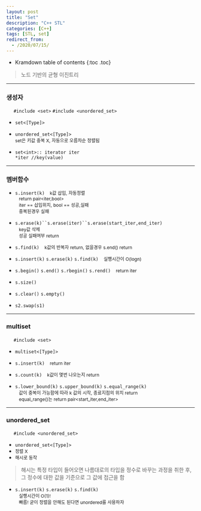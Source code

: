 ```yaml
---
layout: post
title: "Set"
description: "C++ STL"
categories: [C++]
tags: [STL, set]
redirect_from:
  - /2020/07/15/
---
```

  <style>
    .margin {
      font-size:12px;
      margin-left:10px;
    }
    .nomargin{
      font-size:12px;
      margin-left:0;
    }
    .space{
      margin:-10px 0;
    }
  </style>

* Kramdown table of contents
{:toc .toc}

> 노드 기반의 균형 이진트리

---------------------

### 생성자

&nbsp;&nbsp;&nbsp;&nbsp;  `#include <set>` `#include <unordered_set>` 
* `set<[Type]>`        
* `unordered_set<[Type]>`      
<span class="nomargin"> set은 키값 중복 X, 자동으로 오름차순 정렬됨</span>  

 * `set<int>:: iterator iter`    
  `*iter //key(value)`

----------------

### 멤버함수

* `s.insert(k)` <span class="margin"> k값 삽입, 자동정렬 </span>    
<span class="margin">return pair<iter,bool></span>    
<span class="margin">iter == 삽입위치, bool == 성공,실패</span>    
<span class="margin">중복된경우 실패</span>    

* `s.erase(k)``s.erase(iter)``s.erase(start_iter,end_iter)`   
<span class="margin">key값 삭제</span>    
<span class="margin">성공 실패여부 return</span>    

* `s.find(k)` <span class="margin">k값의 반복자 return,  없을경우 s.end() return</span>

* `s.insert(k)` `s.erase(k)` `s.find(k)`
<span class="margin">실행시간이 O(logn)<span>

<span class="space"></span>

* `s.begin()` `s.end()` `s.rbegin()` `s.rend()`
<span class="margin" >return iter</span>

* `s.size()`
* `s.clear()` `s.empty()`
* `s2.swap(s1)`    

--------------------
### multiset

&nbsp;&nbsp;&nbsp;&nbsp;  `#include <set>`
* `multiset<[Type]>`   

* `s.insert(k)` <span class="margin">return iter</span> 
* `s.count(k)`    <span class="margin">k값이 몇번 나오는지 return</span>     
* `s.lower_bound(k)` `s.upper_bound(k)` `s.equal_range(k)`    
<span class="margin">값이 중복이 가능함에 따라 k 값의 시작, 종료지점의 위치 return</span>    
<span class="margin">equal_range()는 return pair<start_iter,end_iter></span>     

--------------------
### unordered_set

&nbsp;&nbsp;&nbsp;&nbsp;  `#include <unordered_set>`
* `unordered_set<[Type]>`   
* <span class="nomargin">정렬 X</span>
* <span class="nomargin">해시로 동작</span>    

> 해시는 특정 타입이 들어오면 나름대로의 타입을 정수로 바꾸는 과정을 취한 후, 그 정수에 대한 값을 기준으로 그 값에 접근을 함


* `s.insert(k)` `s.erase(k)` `s.find(k)`    
<span class="margin"> 실행시간이 O(1)!</span>    
<span class="margin"> 빠름! 굳이 정렬을 안해도 된다면 unordered를 사용하자 </span>    
